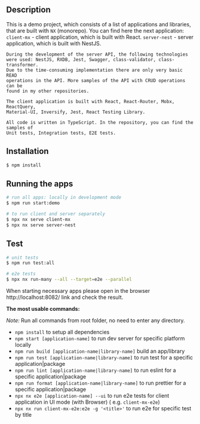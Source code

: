 ## Description

This is a demo project, which consists of a list of applications and libraries,
that are built with `NX` (monorepo). You can find here the next application:
`client-mx` - client application, which is built with React.
`server-nest` - server application, which is built with NestJS.

```
During the development of the server API, the following technologies
were used: NestJS, RXDB, Jest, Swagger, class-validator, class-transformer.
Due to the time-consuming implementation there are only very basic READ
operations in the API. More samples of the API with CRUD operations can be 
found in my other repositories.

The client application is built with React, React-Router, Mobx, ReactQuery,
Material-UI, Inversify, Jest, React Testing Library.

All code is written in TypeScript. In the repository, you can find the samples of
Unit tests, Integration tests, E2E tests.
```

## Installation

```bash
$ npm install
```

## Running the apps

```bash
# run all apps: locally in development mode
$ npm run start:demo

# to run client and server separately
$ npx nx serve client-mx
$ npx nx serve server-nest
```

## Test

```bash
# unit tests
$ npm run test:all

# e2e tests
$ npx nx run-many --all --target=e2e --parallel
```

When starting necessary apps please open in the browser
http://localhost:8082/ link and check the result.

**The most usable commands:**

_Note:_ Run all commands from root folder, no need to enter any directory.

- `npm install` to setup all dependencies
- `npm start [application-name]` to run dev server for specific platform locally
- `npm run build [application-name|library-name]` build an app/library
- `npm run test [application-name|library-name]` to run test for a specific application|package
- `npm run lint [application-name|library-name]` to run eslint for a specific application|package
- `npm run format [application-name|library-name]` to run prettier for a specific application|package
- `npx nx e2e [application-name] --ui` to run e2e tests for client application in UI mode (with Browser) (
  e.g. `client-mx-e2e`)
- `npx nx run client-mx-e2e:e2e -g '<title>'` to run e2e for specific test by title
